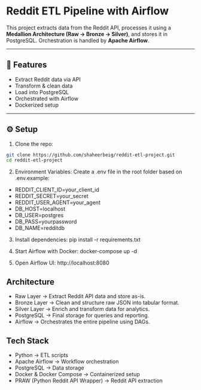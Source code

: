 # Reddit ETL Pipeline with Airflow

This project extracts data from the Reddit API, processes it using a **Medallion Architecture (Raw → Bronze → Silver)**, and stores it in PostgreSQL. Orchestration is handled by **Apache Airflow**.

---

## 🚀 Features
- Extract Reddit data via API
- Transform & clean data
- Load into PostgreSQL
- Orchestrated with Airflow
- Dockerized setup

---

## ⚙️ Setup

1. Clone the repo:
```bash
git clone https://github.com/shaheerbeig/reddit-etl-project.git
cd reddit-etl-project
```
2. Environment Variables:
Create a .env file in the root folder based on .env.example:
- REDDIT_CLIENT_ID=your_client_id
- REDDIT_SECRET=your_secret
- REDDIT_USER_AGENT=your_agent
- DB_HOST=localhost
- DB_USER=postgres
- DB_PASS=yourpassword
- DB_NAME=redditdb

3. Install dependencies:
pip install -r requirements.txt

4. Start Airflow with Docker:
docker-compose up -d

5. Open Airflow UI:
http://localhost:8080

## Architecture
- Raw Layer → Extract Reddit API data and store as-is.
- Bronze Layer → Clean and structure raw JSON into tabular format.
- Silver Layer → Enrich and transform data for analytics.
- PostgreSQL → Final storage for queries and reporting.
- Airflow → Orchestrates the entire pipeline using DAGs.

## Tech Stack
- Python → ETL scripts
- Apache Airflow → Workflow orchestration
- PostgreSQL → Data storage
- Docker & Docker Compose → Containerized setup
- PRAW (Python Reddit API Wrapper) → Reddit API extraction